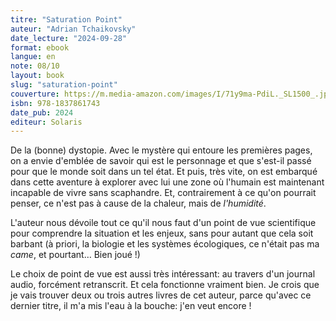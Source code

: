 ```yaml
---
titre: "Saturation Point"
auteur: "Adrian Tchaikovsky"
date_lecture: "2024-09-28"
format: ebook
langue: en
note: 08/10
layout: book
slug: "saturation-point"
couverture: https://m.media-amazon.com/images/I/71y9ma-PdiL._SL1500_.jpg
isbn: 978-1837861743
date_pub: 2024
editeur: Solaris
---
```


De la (bonne) dystopie. Avec le mystère qui entoure les premières pages, on a envie d'emblée de savoir qui est le personnage et que s'est-il passé pour que le monde soit dans un tel état. Et puis, très vite, on est embarqué dans cette aventure à explorer avec lui une zone où l'humain est maintenant incapable de vivre sans scaphandre.
Et, contrairement à ce qu'on pourrait penser, ce n'est pas à cause de la chaleur, mais de _l'humidité_.

L'auteur nous dévoile tout ce qu'il nous faut d'un point de vue scientifique pour comprendre la situation et les enjeux, sans pour autant que cela soit barbant (à priori, la biologie et les systèmes écologiques, ce n'était pas ma _came_, et pourtant… Bien joué !)

Le choix de point de vue est aussi très intéressant: au travers d'un journal audio, forcément retranscrit. Et cela fonctionne vraiment bien. Je crois que je vais trouver deux ou trois autres livres de cet auteur, parce qu'avec ce dernier titre, il m'a mis l'eau à la bouche: j'en veut encore !
